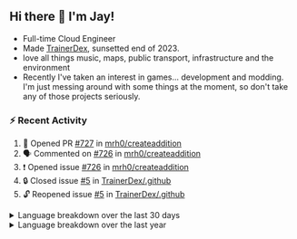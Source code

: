 ## Hi there 👋 I'm Jay!
- Full-time Cloud Engineer 
- Made [TrainerDex](https://www.github.com/TrainerDex), sunsetted end of 2023.
- love all things music, maps, public transport, infrastructure and the environment
- Recently I've taken an interest in games... development and modding. I'm just messing around with some things at the moment, so don't take any of those projects seriously.

### :zap: Recent Activity

<!--START_SECTION:activity-->
1. 💪 Opened PR [#727](https://github.com/mrh0/createaddition/pull/727) in [mrh0/createaddition](https://github.com/mrh0/createaddition)
2. 🗣 Commented on [#726](https://github.com/mrh0/createaddition/issues/726#issuecomment-1928056991) in [mrh0/createaddition](https://github.com/mrh0/createaddition)
3. ❗ Opened issue [#726](https://github.com/mrh0/createaddition/issues/726) in [mrh0/createaddition](https://github.com/mrh0/createaddition)
4. 🔒 Closed issue [#5](https://github.com/TrainerDex/.github/issues/5) in [TrainerDex/.github](https://github.com/TrainerDex/.github)
5. 🔓 Reopened issue [#5](https://github.com/TrainerDex/.github/issues/5) in [TrainerDex/.github](https://github.com/TrainerDex/.github)
<!--END_SECTION:activity-->

<details>
  <summary>Language breakdown over the last 30 days</summary>
  
  [<img src="https://wakatime.com/share/@TurnrDev/4142a9ac-7325-4d2f-a2bb-ec199b5c798c.svg" alt="A graph showing a rundown of my languages used in the past 30 days. Unforunately, I am unable to autogen alt headers for this at the moment."/>](https://wakatime.com/@TurnrDev)
</details>

<details>
  <summary>Language breakdown over the last year</summary>
  
  [<img src="https://github-readme-stats.vercel.app/api/wakatime?username=TurnrDev&layout=compact" alt="A graph showing a rundown of my languages used in the past year. Unforunately, I am unable to autogen alt headers for this at the moment." />](https://wakatime.com/@TurnrDev)
</details>
